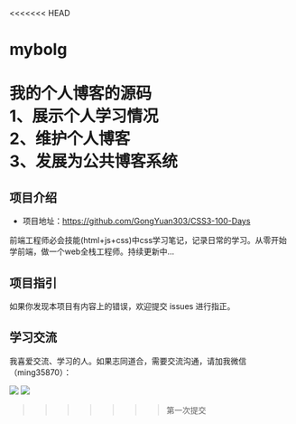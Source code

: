 <<<<<<< HEAD
# mybolg
我的个人博客的源码</br>
1、展示个人学习情况</br>
2、维护个人博客</br>
3、发展为公共博客系统</br>
=======


## 项目介绍

- 项目地址：<https://github.com/GongYuan303/CSS3-100-Days>

前端工程师必会技能(html+js+css)中css学习笔记，记录日常的学习。从零开始学前端，做一个web全栈工程师。持续更新中...


## 项目指引


如果你发现本项目有内容上的错误，欢迎提交 issues 进行指正。

## 学习交流

我喜爱交流、学习的人。如果志同道合，需要交流沟通，请加我微信（ming35870）：

![](http://img.smyhvae.com/20190101.png)
![](https://github.com/GongYuan303/gongyuan303.github.io/tree/master/assets/weixin.png)

>>>>>>> 第一次提交
